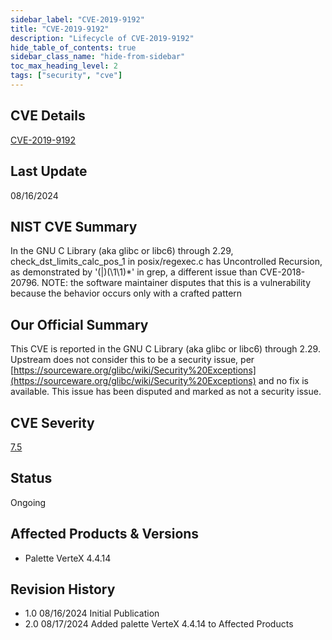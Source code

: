 ```yaml
---
sidebar_label: "CVE-2019-9192"
title: "CVE-2019-9192"
description: "Lifecycle of CVE-2019-9192"
hide_table_of_contents: true
sidebar_class_name: "hide-from-sidebar"
toc_max_heading_level: 2
tags: ["security", "cve"]
---
```


## CVE Details

[CVE-2019-9192](https://nvd.nist.gov/vuln/detail/CVE-2019-9192)

## Last Update

08/16/2024

## NIST CVE Summary

In the GNU C Library (aka glibc or libc6) through 2.29, check_dst_limits_calc_pos_1 in posix/regexec.c has Uncontrolled
Recursion, as demonstrated by '(|)(\\1\\1)\*' in grep, a different issue than CVE-2018-20796. NOTE: the software
maintainer disputes that this is a vulnerability because the behavior occurs only with a crafted pattern

## Our Official Summary

This CVE is reported in the GNU C Library (aka glibc or libc6) through 2.29. Upstream does not consider this to be a
security issue, per
[https://sourceware.org/glibc/wiki/Security%20Exceptions](https://sourceware.org/glibc/wiki/Security%20Exceptions) and
no fix is available. This issue has been disputed and marked as not a security issue.

## CVE Severity

[7.5](https://nvd.nist.gov/vuln/detail/CVE-2019-9192)

## Status

Ongoing

## Affected Products & Versions

- Palette VerteX 4.4.14

## Revision History

- 1.0 08/16/2024 Initial Publication
- 2.0 08/17/2024 Added palette VerteX 4.4.14 to Affected Products
